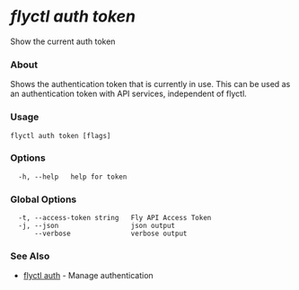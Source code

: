 # _flyctl auth token_

Show the current auth token

### About

Shows the authentication token that is currently in use. 
This can be used as an authentication token with API services, 
independent of flyctl.


### Usage
~~~
flyctl auth token [flags]
~~~

### Options

~~~
  -h, --help   help for token
~~~

### Global Options

~~~
  -t, --access-token string   Fly API Access Token
  -j, --json                  json output
      --verbose               verbose output
~~~

### See Also

* [flyctl auth](/docs/flyctl/auth/)	 - Manage authentication

